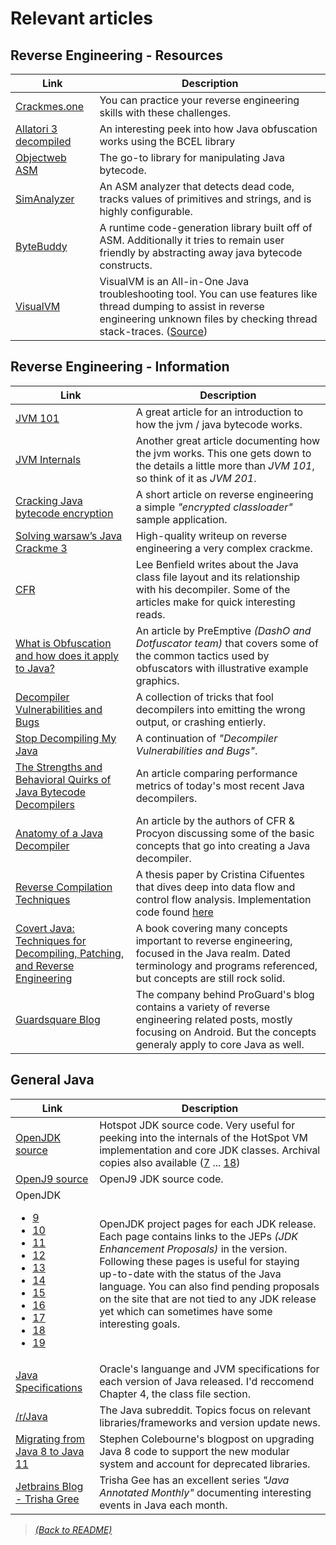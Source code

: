 # Relevant articles

## Reverse Engineering - Resources

| Link  | Description |
|-------|-------------|
| [Crackmes.one](https://crackmes.one/) | You can practice your reverse engineering skills with these challenges. |
| [Allatori 3 decompiled](https://github.com/netindev/Allatori-v3.0) | An interesting peek into how Java obfuscation works using the BCEL library |
| [Objectweb ASM](https://asm.ow2.io/) | The go-to library for manipulating Java bytecode. |
| [SimAnalyzer](https://github.com/Col-E/SimAnalyzer) | An ASM analyzer that detects dead code, tracks values of primitives and strings, and is highly configurable. |
| [ByteBuddy](http://bytebuddy.net/) | A runtime code-generation library built off of ASM. Additionally it tries to remain user friendly by abstracting away java bytecode constructs. |
| [VisualVM](https://visualvm.github.io/) | VisualVM is an All-in-One Java troubleshooting tool. You can use features like thread dumping to assist in reverse engineering unknown files by checking thread stack-traces. ([Source](https://github.com/oracle/visualvm)) |

## Reverse Engineering - Information

| Link  | Description |
|-------|-------------|
| [JVM 101](http://web.archive.org/web/20220105075527/https://www.overops.com/blog/jvm-architecture-101-get-to-know-your-virtual-machine/) | A great article for an introduction to how the jvm / java bytecode works. |
| [JVM Internals](http://blog.jamesdbloom.com/JVMInternals.html) | Another great article documenting how the jvm works. This one gets down to the details a little more than _JVM 101_, so think of it as _JVM 201_. |
| [Cracking Java bytecode encryption](https://www.javaworld.com/article/2077342/core-java/cracking-java-byte-code-encryption.html) | A short article on reverse engineering a simple *"encrypted classloader"* sample application. |
| [Solving warsaw’s Java Crackme 3](http://blog.rewolf.pl/blog/?p=856) | High-quality writeup on reverse engineering a very complex crackme. |
| [CFR](http://benf.org/other/cfr/) | Lee Benfield writes about the Java class file layout and its relationship with his decompiler. Some of the articles make for quick interesting reads. |
| [What is Obfuscation and how does it apply to Java?](https://www.preemptive.com/obfuscation) | An article by PreEmptive _(DashO and Dotfuscator team)_ that covers some of the common tactics used by obfuscators with illustrative example graphics. |
| [Decompiler Vulnerabilities and Bugs](https://github.com/Janmm14/decompiler-vulnerabilities-and-bugs) | A collection of tricks that fool decompilers into emitting the wrong output, or crashing entierly. |
| [Stop Decompiling My Java](https://github.com/ItzSomebody/StopDecompilingMyJava) | A continuation of _"Decompiler Vulnerabilities and Bugs"_. |
| [The Strengths and Behavioral Quirks of Java Bytecode Decompilers](https://arxiv.org/pdf/1908.06895.pdf) | An article comparing performance metrics of today's most recent Java decompilers.  |
| [Anatomy of a Java Decompiler](https://accu.org/index.php/journals/1850) | An article by the authors of CFR & Procyon discussing some of the basic concepts that go into creating a Java decompiler. |
| [Reverse Compilation Techniques](https://yurichev.com/mirrors/DCC_decompilation_thesis.pdf) | A thesis paper by Cristina Cifuentes that dives deep into data flow and control flow analysis. Implementation code found [here](https://github.com/nemerle/dcc) |
| [Covert Java: Techniques for Decompiling, Patching, and Reverse Engineering](https://github.com/manjunath5496/Reverse-Engineering-Books/blob/master/revb(9).pdf) | A book covering many concepts important to reverse engineering, focused in the Java realm. Dated terminology and programs referenced, but concepts are still rock solid. |
| [Guardsquare Blog](https://www.guardsquare.com/blog) | The company behind ProGuard's blog contains a variety of reverse engineering related posts, mostly focusing on Android. But the concepts generaly apply to core Java as well. |



## General Java

| Link  | Description |
|-------|-------------|
| [OpenJDK source](https://github.com/openjdk/jdk) | Hotspot JDK source code. Very useful for peeking into the internals of the HotSpot VM implementation and core JDK classes. Archival copies also available ([7](https://github.com/openjdk/jdk7u) ... [18](https://github.com/openjdk/jdk18u)) |
| [OpenJ9 source](https://github.com/eclipse-openj9/openj9) | OpenJ9 JDK source code. |
| OpenJDK <ul><li>[9](http://openjdk.java.net/projects/jdk9/)</li><li>[10](http://openjdk.java.net/projects/jdk/10/)</li><li>[11](http://openjdk.java.net/projects/jdk/11/)</li><li>[12](http://openjdk.java.net/projects/jdk/12/)</li><li>[13](http://openjdk.java.net/projects/jdk/13/)</li><li>[14](http://openjdk.java.net/projects/jdk/14/)</li><li>[15](http://openjdk.java.net/projects/jdk/15/)</li><li>[16](http://openjdk.java.net/projects/jdk/16/)</li><li>[17](http://openjdk.java.net/projects/jdk/17/)</li><li>[18](http://openjdk.java.net/projects/jdk/18/)</li><li>[19](http://openjdk.java.net/projects/jdk/19/)</li></ul>| OpenJDK project pages for each JDK release. Each page contains links to the JEPs _(JDK Enhancement Proposals)_ in the version. Following these pages is useful for staying up-to-date with the status of the Java language. You can also find pending proposals on the site that are not tied to any JDK release yet which can sometimes have some interesting goals. |
| [Java Specifications](https://docs.oracle.com/javase/specs/) | Oracle's languange and JVM specifications for each version of Java released. I'd reccomend Chapter 4, the class file section. |
| [/r/Java](https://www.reddit.com/r/java/) | The Java subreddit. Topics focus on relevant libraries/frameworks and version update news. |
| [Migrating from Java 8 to Java 11](https://blog.joda.org/2018/09/from-java-8-to-java-11.html) | Stephen Colebourne's blogpost on upgrading Java 8 code to support the new modular system and account for deprecated libraries. |
| [Jetbrains Blog - Trisha Gree](https://blog.jetbrains.com/idea/author/trishagee/) | Trisha Gee has an excellent series _"Java Annotated Monthly"_ documenting interesting events in Java each month. |

> [_(Back to README)_](README.md)
